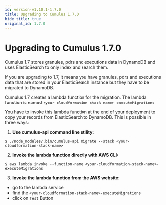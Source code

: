 ```yaml
---
id: version-v1.10.1-1.7.0
title: Upgrading to Cumulus 1.7.0
hide_title: true
original_id: 1.7.0
---
```


# Upgrading to Cumulus 1.7.0

Cumulus 1.7 stores granules, pdrs and executions data in DynamoDB and uses ElasticSearch to only index and search them.

If you are upgrading to 1.7, it means you have granules, pdrs and executions data that are stored in your ElasticSearch instance but they have to be migrated to DynamoDB.

Cumulus 1.7 creates a lambda function for the migration. The lambda function is named `<your-cloudformation-stack-name>-executeMigrations`

You have to invoke this lambda function at the end of your deployment to copy your records from ElasticSearch to DynamoDB. This is possible in three ways:

1. **Use cumulus-api command line utility:**
```
$ ./node_modules/.bin/cumulus-api migrate --stack <your-cloudformation-stack-name>
```
2. **Invoke the lambda function directly with AWS CLI:**
```
$ aws lambda invoke --function-name <your-cloudformation-stack-name>-executeMigrations
```
3. **Invoke the lambda function from the AWS website:**
  - go to the lambda service
  - find the `<your-cloudformation-stack-name>-executeMigrations`
  - click on `Test` Button

